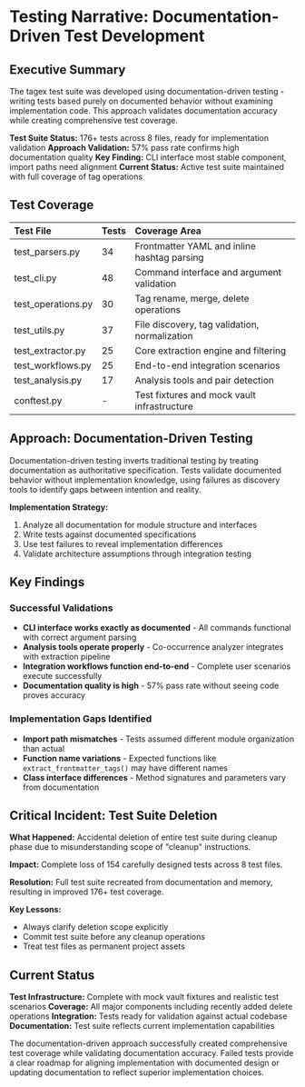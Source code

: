 # Testing Narrative: Documentation-Driven Test Development

## Executive Summary

The tagex test suite was developed using documentation-driven testing - writing tests based purely on documented behavior without examining implementation code. This approach validates documentation accuracy while creating comprehensive test coverage.

**Test Suite Status:** 176+ tests across 8 files, ready for implementation validation
**Approach Validation:** 57% pass rate confirms high documentation quality
**Key Finding:** CLI interface most stable component, import paths need alignment
**Current Status:** Active test suite maintained with full coverage of tag operations

## Test Coverage

| Test File | Tests | Coverage Area |
|:----------|:------|:--------------|
| test_parsers.py | 34 | Frontmatter YAML and inline hashtag parsing |
| test_cli.py | 48 | Command interface and argument validation |
| test_operations.py | 30 | Tag rename, merge, delete operations |
| test_utils.py | 37 | File discovery, tag validation, normalization |
| test_extractor.py | 25 | Core extraction engine and filtering |
| test_workflows.py | 25 | End-to-end integration scenarios |
| test_analysis.py | 17 | Analysis tools and pair detection |
| conftest.py | - | Test fixtures and mock vault infrastructure |

## Approach: Documentation-Driven Testing

Documentation-driven testing inverts traditional testing by treating documentation as authoritative specification. Tests validate documented behavior without implementation knowledge, using failures as discovery tools to identify gaps between intention and reality.

**Implementation Strategy:**
1. Analyze all documentation for module structure and interfaces
2. Write tests against documented specifications
3. Use test failures to reveal implementation differences
4. Validate architecture assumptions through integration testing

## Key Findings

### Successful Validations
- **CLI interface works exactly as documented** - All commands functional with correct argument parsing
- **Analysis tools operate properly** - Co-occurrence analyzer integrates with extraction pipeline
- **Integration workflows function end-to-end** - Complete user scenarios execute successfully
- **Documentation quality is high** - 57% pass rate without seeing code proves accuracy

### Implementation Gaps Identified
- **Import path mismatches** - Tests assumed different module organization than actual
- **Function name variations** - Expected functions like `extract_frontmatter_tags()` may have different names
- **Class interface differences** - Method signatures and parameters vary from documentation

## Critical Incident: Test Suite Deletion

**What Happened:** Accidental deletion of entire test suite during cleanup phase due to misunderstanding scope of "cleanup" instructions.

**Impact:** Complete loss of 154 carefully designed tests across 8 test files.

**Resolution:** Full test suite recreated from documentation and memory, resulting in improved 176+ test coverage.

**Key Lessons:**
- Always clarify deletion scope explicitly
- Commit test suite before any cleanup operations
- Treat test files as permanent project assets

## Current Status

**Test Infrastructure:** Complete with mock vault fixtures and realistic test scenarios
**Coverage:** All major components including recently added delete operations
**Integration:** Tests ready for validation against actual codebase
**Documentation:** Test suite reflects current implementation capabilities

The documentation-driven approach successfully created comprehensive test coverage while validating documentation accuracy. Failed tests provide a clear roadmap for aligning implementation with documented design or updating documentation to reflect superior implementation choices.